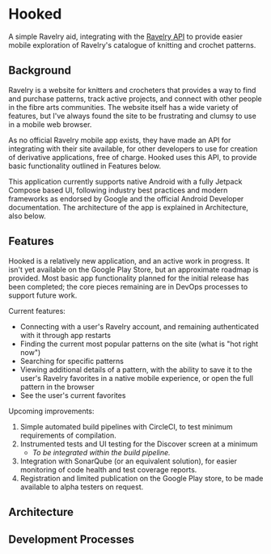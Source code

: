 # Hooked
A simple Ravelry aid, integrating with the [Ravelry API](https://www.ravelry.com/api) to provide easier mobile exploration of Ravelry's catalogue of knitting and crochet patterns.

## Background

Ravelry is a website for knitters and crocheters that provides a way to find and purchase patterns, track active projects, and connect with other people in the fibre arts communities. The website itself has a wide variety of features, but I've always found the site to be frustrating and clumsy to use in a mobile web browser.

As no official Ravelry mobile app exists, they have made an API for integrating with their site available, for other developers to use for creation of derivative applications, free of charge. Hooked uses this API, to provide basic functionality outlined in Features below.

This application currently supports native Android with a fully Jetpack Compose based UI, following industry best practices and modern frameworks as endorsed by Google and the official Android Developer documentation. The architecture of the app is explained in Architecture, also below.


## Features
Hooked is a relatively new application, and an active work in progress. It isn't yet available on the Google Play Store, but an approximate roadmap is provided. Most basic app functionality planned for the initial release has been completed; the core pieces remaining are in DevOps processes to support future work.

Current features:
 - Connecting with a user's Ravelry account, and remaining authenticated with it through app restarts
 - Finding the current most popular patterns on the site (what is "hot right now")
 - Searching for specific patterns
 - Viewing additional details of a pattern, with the ability to save it to the user's Ravelry favorites in a native mobile experience, or open the full pattern in the browser
 - See the user's current favorites

Upcoming improvements:
 1. Simple automated build pipelines with CircleCI, to test minimum requirements of compilation.
 2. Instrumented tests and UI testing for the Discover screen at a minimum
    - _To be integrated within the build pipeline._
 3. Integration with SonarQube (or an equivalent solution), for easier monitoring of code health and test coverage reports.
 4. Registration and limited publication on the Google Play store, to be made available to alpha testers on request.


## Architecture


## Development Processes
